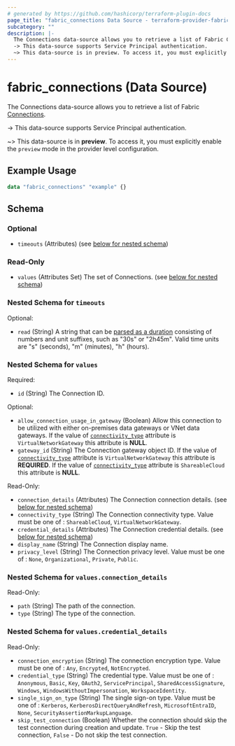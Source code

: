 ```yaml
---
# generated by https://github.com/hashicorp/terraform-plugin-docs
page_title: "fabric_connections Data Source - terraform-provider-fabric"
subcategory: ""
description: |-
  The Connections data-source allows you to retrieve a list of Fabric Connections https://learn.microsoft.com/fabric/data-factory/data-source-management.
  -> This data-source supports Service Principal authentication.
  ~> This data-source is in preview. To access it, you must explicitly enable the preview mode in the provider level configuration.
---
```


# fabric_connections (Data Source)

The Connections data-source allows you to retrieve a list of Fabric [Connections](https://learn.microsoft.com/fabric/data-factory/data-source-management).

-> This data-source supports Service Principal authentication.

~> This data-source is in **preview**. To access it, you must explicitly enable the `preview` mode in the provider level configuration.

## Example Usage

```terraform
data "fabric_connections" "example" {}
```

<!-- schema generated by tfplugindocs -->
## Schema

### Optional

- `timeouts` (Attributes) (see [below for nested schema](#nestedatt--timeouts))

### Read-Only

- `values` (Attributes Set) The set of Connections. (see [below for nested schema](#nestedatt--values))

<a id="nestedatt--timeouts"></a>

### Nested Schema for `timeouts`

Optional:

- `read` (String) A string that can be [parsed as a duration](https://pkg.go.dev/time#ParseDuration) consisting of numbers and unit suffixes, such as "30s" or "2h45m". Valid time units are "s" (seconds), "m" (minutes), "h" (hours).

<a id="nestedatt--values"></a>

### Nested Schema for `values`

Required:

- `id` (String) The Connection ID.

Optional:

- `allow_connection_usage_in_gateway` (Boolean) Allow this connection to be utilized with either on-premises data gateways or VNet data gateways. If the value of [`connectivity_type`](#connectivity_type) attribute is `VirtualNetworkGateway` this attribute is **NULL**.
- `gateway_id` (String) The Connection gateway object ID. If the value of [`connectivity_type`](#connectivity_type) attribute is `VirtualNetworkGateway` this attribute is **REQUIRED**. If the value of [`connectivity_type`](#connectivity_type) attribute is `ShareableCloud` this attribute is **NULL**.

Read-Only:

- `connection_details` (Attributes) The Connection connection details. (see [below for nested schema](#nestedatt--values--connection_details))
- `connectivity_type` (String) The Connection connectivity type. Value must be one of : `ShareableCloud`, `VirtualNetworkGateway`.
- `credential_details` (Attributes) The Connection credential details. (see [below for nested schema](#nestedatt--values--credential_details))
- `display_name` (String) The Connection display name.
- `privacy_level` (String) The Connection privacy level. Value must be one of : `None`, `Organizational`, `Private`, `Public`.

<a id="nestedatt--values--connection_details"></a>

### Nested Schema for `values.connection_details`

Read-Only:

- `path` (String) The path of the connection.
- `type` (String) The type of the connection.

<a id="nestedatt--values--credential_details"></a>

### Nested Schema for `values.credential_details`

Read-Only:

- `connection_encryption` (String) The connection encryption type. Value must be one of : `Any`, `Encrypted`, `NotEncrypted`.
- `credential_type` (String) The credential type. Value must be one of : `Anonymous`, `Basic`, `Key`, `OAuth2`, `ServicePrincipal`, `SharedAccessSignature`, `Windows`, `WindowsWithoutImpersonation`, `WorkspaceIdentity`.
- `single_sign_on_type` (String) The single sign-on type. Value must be one of : `Kerberos`, `KerberosDirectQueryAndRefresh`, `MicrosoftEntraID`, `None`, `SecurityAssertionMarkupLanguage`.
- `skip_test_connection` (Boolean) Whether the connection should skip the test connection during creation and update. `True` - Skip the test connection, `False` - Do not skip the test connection.
